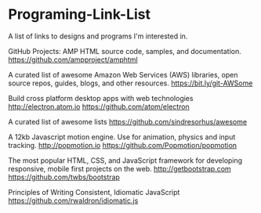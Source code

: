 # Programing-Link-List
A list of links to designs and programs I'm interested in.

GitHub Projects:
AMP HTML source code, samples, and documentation.
https://github.com/ampproject/amphtml

A curated list of awesome Amazon Web Services (AWS) libraries, open source repos, guides, blogs, and other resources. https://bit.ly/git-AWSome

Build cross platform desktop apps with web technologies http://electron.atom.io
https://github.com/atom/electron

A curated list of awesome lists
https://github.com/sindresorhus/awesome

A 12kb Javascript motion engine. Use for animation, physics and input tracking. http://popmotion.io
https://github.com/Popmotion/popmotion

The most popular HTML, CSS, and JavaScript framework for developing responsive, mobile first projects on the web. http://getbootstrap.com
https://github.com/twbs/bootstrap

Principles of Writing Consistent, Idiomatic JavaScript
https://github.com/rwaldron/idiomatic.js


